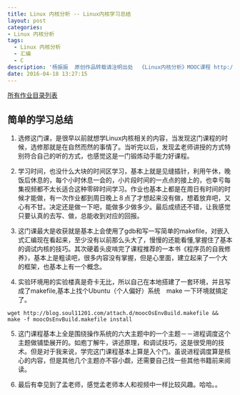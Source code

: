 ```yaml
---
title: Linux 内核分析 -- Linux内核学习总结
layout: post
categories:
- Linux 内核分析
tags:
  - Linux 内核分析
  - 汇编
  - C
description: '杨振振  原创作品转载请注明出处  《Linux内核分析》MOOC课程 http://www.xuetangx.com/courses/course-v1:ustcX+USTC001+_/about'
date: 2016-04-18 13:27:15
---
```




<!-- Linux内核学习总结
用自己的话简要总结您对Linux系统的理解及学习Linux内核的心得；
将您之前的所有博客作业做成目录列表，可以修改原博客理解有误或不准确的地方，可以在目录中给每篇博客加个简要引言，总之，您的这篇学习总结博客能为其他学习者提供一个参考索引；
根据本课程所学知识阐述您对Linux系统的理解，撰写一篇署名博客，并在博客文章中注明“真实姓名（与最后申请证书的姓名务必一致） + 原创作品转载请注明出处 + 《Linux内核分析》MOOC课程http://mooc.study.163.com/course/USTC-1000029000 ”，博客内容的具体要求如下：
题目自拟，内容围绕您对Linux系统的理解及学习Linux内核的心得进行；
将您之前的所有博客作业做成目录列表放在博客中；
总结部分：您在学习《Linux内核分析》课程中最大的收获？学习完《Linux内核分析》课程后您最大的遗憾是什么？
请提交博客文章URL到MOOC平台。 -->

[所有作业目录列表](http://blog.soul11201.com/tags/Linux-%E5%86%85%E6%A0%B8%E5%88%86%E6%9E%90/)



## 简单的学习总结



1. 选修这门课，是很早以前就想学Linux内核相关的内容，当发现这门课程的时候，选修那就是在自然而然的事情了。当听完以后，发现孟老师讲授的方式特别符合自己的听的方式，也感觉这是一门锻炼动手能力好课程。

2. 学习时间，也没什么大块的时间区学习，基本上就是见缝插针，利用午休，晚饭后休息的，每个小时休息一会的，小片段时间的一点点的接上的，也幸亏每集视频都不太长适合这种零碎时间学习。作业也基本上都是在周日有时间的时候才能做，有一次作业都到周日晚上８点了才想起来没有做，想着放弃吧，又心有不甘。决定还是做一下吧，能做多少做多少。最后成绩还不错，让我感觉只要认真的去写、做，总能收到对应的回报。

3. 这门课最大是收获就是基本上会使用了gdb和写一写简单的makefile，对嵌入式汇编现在看起来，至少没有以前那么头大了，慢慢的还能看懂,掌握住了基本的调试内核的技巧。其次硬着头皮啃完了课程推荐的一本书《程序员的自我修养》，基本上是粗读吧，很多内容没有掌握，但是心里面，建立起来了一个大的框架，也基本上有一个概念。

4. 实验环境用的实验楼真是奇卡无比，所以自己在本地搭建了一套环境，并且写成了makefile,基本上找个Ubuntu（个人偏好）系统　make 一下环境就搞定了。

```shell
wget http://blog.soul11201.com/attach.d/moocOsEnvBuild.makefile && make -f moocOsEnvBuild.makefile install
```


5. 这门课程基本上全是围绕操作系统的六大主题中的一个主题－－进程调度这个主题做铺垫展开的。如庖丁解牛，讲述原理，和调试技巧，这是很受用的技术。但是对于我来说，学完这门课程基本上算是入个门。虽说进程调度算是核心的内容，但是其他几个主题亦不容小觑，还需要自己找一些其他书籍前来阅读。

6. 最后有幸见到了孟老师，感觉孟老师本人和视频中一样比较风趣。哈哈。。












